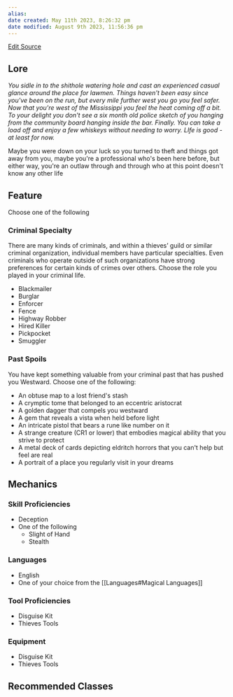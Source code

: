```yaml
---
alias: 
date created: May 11th 2023, 8:26:32 pm
date modified: August 9th 2023, 11:56:36 pm
---
```

[Edit Source](https://github.com/bradhaas/TheCompendium-v2/blob/main/Custom%20Backgrounds/The%20Outlaw.md)
## Lore
*You sidle in to the shithole watering hole and cast an experienced casual glance around the place for lawmen. Things haven't been easy since you've been on the run, but every mile further west you go you feel safer. Now that you're west of the Mississippi you feel the heat coming off a bit. To your delight you don't see a six month old police sketch of you hanging from the community board hanging inside the bar. Finally. You can take a load off and enjoy a few whiskeys without needing to worry. LIfe is good - at least for now.*

Maybe you were down on your luck so you turned to theft and things got away from you, maybe you're a professional who's been here before, but either way, you're an outlaw through and through who at this point doesn't know any other life
## Feature
Choose one of the following
### Criminal Specialty
There are many kinds of criminals, and within a thieves’ guild or similar criminal organization, individual members have particular specialties. Even criminals who operate outside of such organizations have strong preferences for certain kinds of crimes over others. Choose the role you played in your criminal life.
- Blackmailer
- Burglar
- Enforcer
- Fence
- Highway Robber
- Hired Killer
- Pickpocket
- Smuggler
### Past Spoils
You have kept something valuable from your criminal past that has pushed you Westward. Choose one of the following:
- An obtuse map to a lost friend's stash
- A crymptic tome that belonged to an eccentric aristocrat
- A golden dagger that compels you westward
- A gem that reveals a vista when held before light
- An intricate pistol that bears a rune like number on it
- A strange creature (CR1 or lower) that embodies magical ability that you strive to protect
- A metal deck of cards depicting eldritch horrors that you can't help but feel are real
- A portrait of a place you regularly visit in your dreams


## Mechanics
### Skill Proficiencies
- Deception
- One of the following
	- Slight of Hand
	- Stealth
### Languages
- English
- One of your choice from the [[Languages#Magical Languages]]
### Tool Proficiencies
- Disguise Kit
- Thieves Tools
### Equipment
- Disguise Kit
- Thieves Tools

## Recommended Classes
